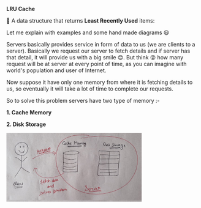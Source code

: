 **LRU Cache**

:green_heart: A data structure that returns **Least Recently Used** items:

Let me explain with examples and some hand made diagrams :smiley:

Servers basically provides service in form of data to us (we are clients to a server). Basically we request our server to fetch details and if server
has that detail, it will provide us with a big smile :blush:. But think :open_mouth: how many request will be at server at every point of time, as you can imagine 
with world's population and user of Internet.

Now suppose it have only one memory from where it is fetching details to us, so eventually it will take a lot of time to complete our requests.

So to solve this problem servers have two type of memory :-

**1. Cache Memory**

**2. Disk Storage**

<img src="serverlol.jpeg" width = "70%">
